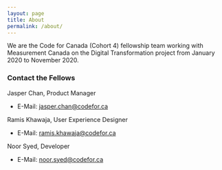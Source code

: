 ```yaml
---
layout: page
title: About
permalink: /about/
---
```

We are the Code for Canada (Cohort 4) fellowship team working with Measurement Canada on the Digital Transformation project from January 2020 to November 2020.

### Contact the Fellows

Jasper Chan, Product Manager
- E-Mail: [jasper.chan@codefor.ca](mailto:jasper.chan@codefor.ca)

Ramis Khawaja, User Experience Designer
- E-Mail: [ramis.khawaja@codefor.ca](mailto:ramis.khawaja@codefor.ca)

Noor Syed, Developer
- E-Mail: [noor.syed@codefor.ca](mailto:noor.syed@codefor.ca)

